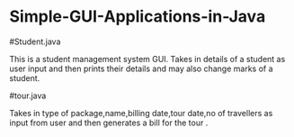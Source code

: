 # Simple-GUI-Applications-in-Java

#Student.java

This is a student management system GUI. Takes in details of a student as user input and then prints their details and may also change marks of a student.


#tour.java

Takes in type of package,name,billing date,tour date,no of travellers as input from user and then generates a bill for the tour .
